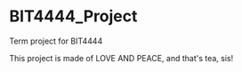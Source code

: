 # BIT4444_Project
Term project for BIT4444

This project is made of LOVE AND PEACE, and that's tea, sis!
